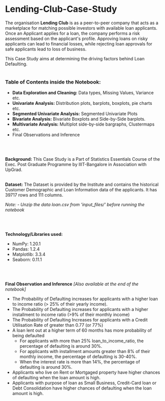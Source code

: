# Lending-Club-Case-Study

The organisation **Lending Club** is as a peer-to-peer company that acts as a marketplace for matching possible investors with available loan applicants. 
Once an Applicant applies for a loan, the company performs a risk assessment based on the applicant's profile.
Approving loans on risky applicants can lead to financial losses, while rejecting loan approvals for safe applicants lead to loss of business.

This Case Study aims at determining the driving factors behind Loan Defaulting.
<br/>
<br/>
### Table of Contents inside the Notebook:

- **Data Exploration and Cleaning:** Data types, Missing Values, Variance etc.
- **Univariate Analysis:** Distribution plots, barplots, boxplots, pie charts etc.
- **Segmented Univariate Analysis:** Segmented Univariate Plots
- **Bivariate Analysis:** Bivariate Boxplots and Side-by-Side barplots.
- **Multivariate Analysis:** Multiplot side-by-side bargraphs, Clustermaps etc.
- Final Observations and Inference

<br/>
<br/>

**Background:** This Case Study is a Part of Statistics Essentials Course of the Exec. Post Graduate Programme by IIIT-Bangalore in Association with UpGrad.
<br/>
<br/>

**Dataset:** The Dataset is provided by the Institute and contains the historical Customer Demographic and Loan Information data of the applicants. It has 39717 rows and 111 columns. 

_Note:_
_- Unzip the data loan.csv from 'input_files/' before running the notebook_


<br/>
<br/>

**Technology/Libraries used:**
- NumPy: 1.20.1
- Pandas: 1.2.4
- Matplotlib: 3.3.4
- Seaborn: 0.11.1


<br/>
<br/>

**Final Observation and Inference** _[Also available at the end of the notebook]_ <br/>
- The Probability of Defaulting increases for applicants with a higher loan to income ratio (> 25% of their yearly income). <br/>
- The Probability of Defaulting increases for applicants with a higher installment to income ratio (>9% of their monthly income)<br/>
- The Probability of Defaulting Increases for applicants with a Credit Utilisation Rate of greater than 0.77 (or 77%)<br/>
- A loan lent out at a higher term of 60 months has more probability of being defaulted <br/>
    + For applicants with more than 25% loan_to_income_ratio, the percentage of defaulting is around 30%. <br/>
    + For applicants with installment amounts greater than 8% of their monthly income, the percentage of defaulting is 30-40%. <br/>
    + When the interest rate is more than 14%, the percentage of defaulting is around 30%. <br/>
- Applicants who live on Rent or Mortgaged property have higher chances of defaulting when the loan amount is high. <br/>
- Applicants with purpose of loan as Small Business, Credit-Card loan or Debt Consolidation have higher chances of defaulting when the loan amount is high. <br/>
